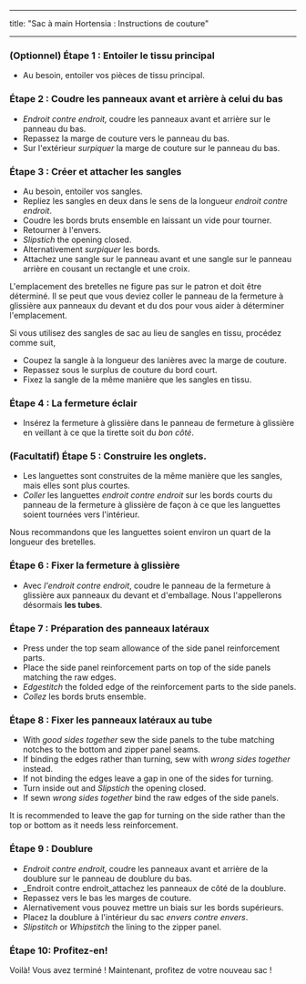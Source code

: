 - - -
title: "Sac à main Hortensia : Instructions de couture"
- - -

### (Optionnel) Étape 1 : Entoiler le tissu principal

- Au besoin, entoiler vos pièces de tissu principal.

### Étape 2 : Coudre les panneaux avant et arrière à celui du bas

- _Endroit contre endroit,_ coudre les panneaux avant et arrière sur le panneau du bas.
- Repassez la marge de couture vers le panneau du bas.
- Sur l'extérieur _surpiquer_ la marge de couture sur le panneau du bas.

### Étape 3 : Créer et attacher les sangles

- Au besoin, entoiler vos sangles.
- Repliez les sangles en deux dans le sens de la longueur _endroit contre endroit_.
- Coudre les bords bruts ensemble en laissant un vide pour tourner.
- Retourner à l'envers.
- _Slipstich_ the opening closed.
- Alternativement _surpiquer_ les bords.
- Attachez une sangle sur le panneau avant et une sangle sur le panneau arrière en cousant un rectangle et une croix.

<Warning>

L'emplacement des bretelles ne figure pas sur le patron et doit être déterminé. Il se peut que vous deviez coller le panneau de la fermeture à glissière aux panneaux du devant et du dos pour vous aider à déterminer l'emplacement.

</Warning>

<Note>

Si vous utilisez des sangles de sac au lieu de sangles en tissu, procédez comme suit,

- Coupez la sangle à la longueur des lanières avec la marge de couture.
- Repassez sous le surplus de couture du bord court.
- Fixez la sangle de la même manière que les sangles en tissu.

</Note>

### Étape 4 : La fermeture éclair

- Insérez la fermeture à glissière dans le panneau de fermeture à glissière en veillant à ce que la tirette soit du _bon côté_.

### (Facultatif) Étape 5 : Construire les onglets.

- Les languettes sont construites de la même manière que les sangles, mais elles sont plus courtes.
- _Coller_ les languettes _endroit contre endroit_ sur les bords courts du panneau de la fermeture à glissière de façon à ce que les languettes soient tournées vers l'intérieur.

<Tip>

Nous recommandons que les languettes soient environ un quart de la longueur des bretelles.

</Tip>

### Étape 6 : Fixer la fermeture à glissière

- Avec _l'endroit contre endroit_, coudre le panneau de la fermeture à glissière aux panneaux du devant et d'emballage. Nous l'appellerons désormais **les tubes**.

### Étape 7 : Préparation des panneaux latéraux

- Press under the top seam allowance of the side panel reinforcement parts.
- Place the side panel reinforcement parts on top of the side panels matching the raw edges.
- _Edgestitch_ the folded edge of the reinforcement parts to the side panels.
- _Collez_ les bords bruts ensemble.

### Étape 8 : Fixer les panneaux latéraux au tube

- With _good sides together_ sew the side panels to the tube matching notches to the bottom and zipper panel seams.
- If binding the edges rather than turning, sew with _wrong sides together_ instead.
- If not binding the edges leave a gap in one of the sides for turning.
- Turn inside out and _Slipstich_ the opening closed.
- If sewn _wrong sides together_ bind the raw edges of the side panels.

<Note>

It is recommended to leave the gap for turning on the side rather than the top or bottom as it needs less reinforcement.

</Note>

### Étape 9 : Doublure

- _Endroit contre endroit,_ coudre les panneaux avant et arrière de la doublure sur le panneau de doublure du bas.
- _Endroit contre endroit_attachez les panneaux de côté de la doublure.
- Repassez vers le bas les marges de couture.
- Alernativement vous pouvez mettre un biais sur les bords supérieurs.
- Placez la doublure à l'intérieur du sac _envers contre envers_.
- _Slipstitch_ or _Whipstitch_ the lining to the zipper panel.

### Étape 10: Profitez-en!

Voilà! Vous avez terminé ! Maintenant, profitez de votre nouveau sac !
